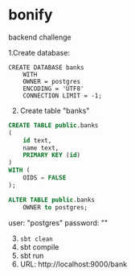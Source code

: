 # bonify
backend challenge

1.Create database:

```
CREATE DATABASE banks
    WITH 
    OWNER = postgres
    ENCODING = 'UTF8'
    CONNECTION LIMIT = -1;
 ```

2. Create table "banks"

```sql
CREATE TABLE public.banks
(
    id text,
    name text,
    PRIMARY KEY (id)
)
WITH (
    OIDS = FALSE
);

ALTER TABLE public.banks
    OWNER to postgres;
```

user: "postgres"
password: ""

3.  ```sbt clean ```
4. sbt compile
5. sbt run
6. URL: http://localhost:9000/bank 
